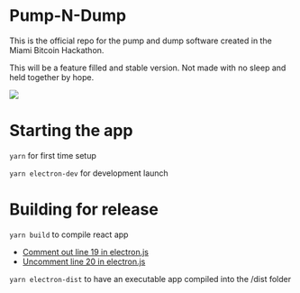 # Pump-N-Dump


This is the official repo for the pump and dump software created in the Miami Bitcoin Hackathon.

This will be a feature filled and stable version. Not made with no sleep and held together by hope.

![](https://raw.githubusercontent.com/ThePixelBro22/Pump-N-Dump/master/public/icon.png)


# Starting the app 
```yarn``` for first time setup

```yarn electron-dev``` for development launch

# Building for release
```yarn build``` to compile react app

- <a href='https://github.com/pump-n-dump/pump-n-dump/blob/master/public/electron.js#L19'>Comment out line 19 in electron.js</a>
- <a href='https://github.com/pump-n-dump/pump-n-dump/blob/master/public/electron.js#L20'>Uncomment line 20 in electron.js</a>


```yarn electron-dist``` to have an executable app compiled into the /dist folder
